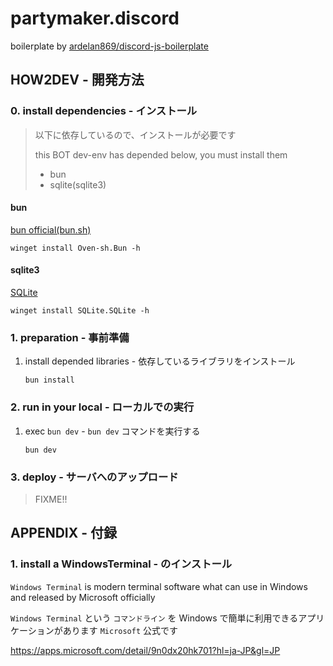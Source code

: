 # partymaker.discord

boilerplate by [ardelan869/discord-js-boilerplate](https://github.com/ardelan869/discord-js-boilerplate)

## HOW2DEV - 開発方法

### 0. install dependencies - インストール

> 以下に依存しているので、インストールが必要です
> 
> this BOT dev-env has depended below, you must install them
>
> - bun
> - sqlite(sqlite3)

#### bun

[bun official(bun.sh)](https://bun.sh)

```windows.pwsh
winget install Oven-sh.Bun -h
```

#### sqlite3

[SQLite](https://sqlite.org)

```windows.pwsh
winget install SQLite.SQLite -h
```

### 1. preparation - 事前準備

1. install depended libraries - 依存しているライブラリをインストール
    ```windows.pwsh
    bun install
    ```

### 2. run in your local - ローカルでの実行

1. exec `bun dev` - `bun dev` コマンドを実行する
    ```windows.pwsh
    bun dev
    ```

### 3. deploy - サーバへのアップロード

> FIXME!!

## APPENDIX - 付録

### 1. install a WindowsTerminal - のインストール

`Windows Terminal` is modern terminal software what can use in Windows and released by Microsoft officially

`Windows Terminal` という `コマンドライン` を Windows で簡単に利用できるアプリケーションがあります
`Microsoft` 公式です

https://apps.microsoft.com/detail/9n0dx20hk701?hl=ja-JP&gl=JP
